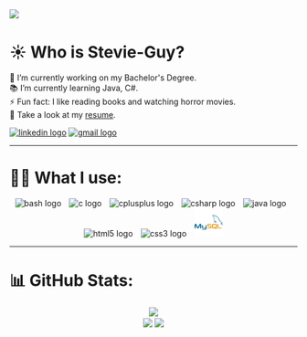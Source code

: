 <img src = "https://github.com/user-attachments/assets/0a70351a-4c1e-478e-bc0b-c35e7a33a5fb"> 

# ☀ Who is Stevie-Guy?
<div align="left">
    <p>
        🎯 I’m currently working on my Bachelor's Degree. <br>
        📚 I’m currently learning Java, C#. <br>
        ⚡ Fun fact: I like reading books and watching horror movies. <br>
        📄 Take a look at my <a href = "https://github.com/user-attachments/files/19411893/Resume.-.English.pdf">resume</a>.
    </p>
    <div>
        <a href="https://www.linkedin.com/in/filimonstefan/"><img src="https://img.shields.io/static/v1?message=LinkedIn&logo=linkedin&label=&color=0077B5&logoColor=white&labelColor=&style=for-the-badge" height="30" alt="linkedin logo"/></a>
        <a href="mailto:filimonstefan23@stud.ase.ro"><img src="https://img.shields.io/static/v1?message=Gmail&logo=gmail&label=&color=D14836&logoColor=white&labelColor=&style=for-the-badge" height="30" alt="gmail logo"/></a>
    </div>
</div>

---

# 🐱‍💻 What I use:
<div align="center">
  <img src="https://cdn.simpleicons.org/gnubash/4EAA25" height="50" alt="bash logo"  />
  <img width="6" />
  <img src="https://cdn.jsdelivr.net/gh/devicons/devicon/icons/c/c-plain.svg" height="50" alt="c logo"  />
  <img width="6" />
  <img src="https://cdn.jsdelivr.net/gh/devicons/devicon/icons/cplusplus/cplusplus-plain.svg" height="50" alt="cplusplus logo"  />
  <img width="6" />
  <img src="https://cdn.jsdelivr.net/gh/devicons/devicon/icons/csharp/csharp-plain.svg" height="50" alt="csharp logo"  />
  <img width="6" />
  <img src="https://cdn.jsdelivr.net/gh/devicons/devicon/icons/java/java-original.svg" height="50" alt="java logo"  />
  <img width="6" />
  <img src="https://cdn.jsdelivr.net/gh/devicons/devicon/icons/html5/html5-plain.svg" height="50" alt="html5 logo"  />
  <img width="6" />
  <img src="https://cdn.jsdelivr.net/gh/devicons/devicon/icons/css3/css3-plain.svg" height="50" alt="css3 logo"  />
  <img width="6" />
  <img src="https://raw.githubusercontent.com/devicons/devicon/master/icons/mysql/mysql-original-wordmark.svg" alt="mysql" height="50"/>
</div>

---

# 📊 GitHub Stats:
<div align = "center">
    <img src = "https://github-readme-stats.vercel.app/api?username=Stevie-Guy&theme=gotham&hide_border=false&include_all_commits=true&count_private=true&show_icons=false"> <br/>
    <img src = "https://github-readme-stats.vercel.app/api/top-langs/?username=Stevie-Guy&theme=gotham&hide_border=false&include_all_commits=false&count_private=false&layout=compact"> 
    <img src = "https://github.com/user-attachments/assets/c4bb030a-5411-4af1-a81a-3f166e2e7a82"> 
</div>


<!-- Proudly created with GPRM ( https://gprm.itsvg.in )
<h1 align="center">
    <img src="https://readme-typing-svg.herokuapp.com/?font=Righteous&size=35&center=true&vCenter=true&width=500&height=70&duration=4000&lines=Hi+There!+👋;+I'm+Stefan+Filimon!;" />
</h1>

<h3 align="center">A passionate software developer from Canada 🇨🇦</h3>

<br/>

<div align="center">
 
    🔭 I’m currently working on 
     
    🌱 I’m currently learning 
    
    💬 Ask me about 
    
    ⚡ Fun fact 

</div>
 
<div align="center"> 
  <a href="mailto:pedro.sales.muniz@gmail.com">
    <img src="https://img.shields.io/badge/Gmail-333333?style=for-the-badge&logo=gmail&logoColor=red" />
  </a>
  <a href="https://linkedin.com/in/pedro-sales-muniz" target="_blank">
    <img src="https://img.shields.io/badge/LinkedIn-0077B5?style=for-the-badge&logo=linkedin&logoColor=white" target="_blank" />
  </a>
  <a href="https://salesp07.github.io" target="_blank">
     <img src="https://img.shields.io/badge/Portfolio-FF5722?style=for-the-badge&logo=todoist&logoColor=white" target="_blank" />
  </a>
</div>

 <hr/>
 
<h2 align="center">⚒️ Languages-Frameworks-Tools ⚒️</h2>
<br/>
<div align="center">
    <img src="https://skillicons.dev/icons?i=react,bootstrap,mui,html,css,vscode,github,figma,tailwind,git,r" />
    <img src="https://skillicons.dev/icons?i=nodejs,python,javascript,typescript,express,firebase,mongodb,c,java,nextjs,mysql,flask" /><br>
</div> 
![GitHub_Cover_Jos](https://github.com/user-attachments/assets/7afd8304-dee4-460d-b11c-5a6dab5f1afb)
![](https://github-readme-stats.vercel.app/api?username=Stevie-Guy&theme=gotham&hide_border=false&include_all_commits=false&count_private=false)<br/>
![](https://github-readme-stats.vercel.app/api/top-langs/?username=Stevie-Guy&theme=gotham&hide_border=false&include_all_commits=false&count_private=false&layout=compact)
![GitHub_Cover_Jos (1280 x 300 px) (1)](https://github.com/user-attachments/assets/c4bb030a-5411-4af1-a81a-3f166e2e7a82)
-->
